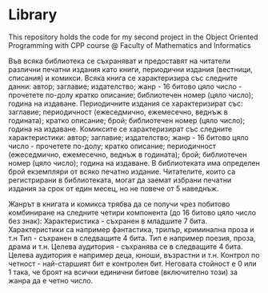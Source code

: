 # Library
This repository holds the code for my second project in the Object Oriented Programming with CPP course @ Faculty of Mathematics and Informatics

Във всяка библиотека се съхраняват и предоставят на читатели различни печатни издания като книги, периодични издания (вестници, списания) и комикси. 
Всяка книга се характеризира със следните данни:
автор;
заглавие;
издателство;
жанр - 16 битово цяло число - прочетете по-долу
кратко описание;
библиотечен номер (цяло число);
година на издаване.
Периодичните издания се характеризират със:
заглавие;
периодичност (ежеседмично, ежемесечно, веднъж в годината);
кратко описание;
брой;
библиотечен номер (цяло число);
година на издаване.
Комиксите се характеризират със следните характеристики:
автор;
заглавие;
издателство;
жанр - 16 битово цяло число - прочетете по-долу;
кратко описание;
периодичност (ежеседмично, ежемесечно, веднъж в годината);
брой;
библиотечен номер (цяло число);
година на издаване.
В библиотеката има определен брой екземпляри от всяко печатно издание. Читателите, които са регистрирани в библиотеката, могат да заемат избрани печатни издания за срок от един месец, но не повече от 5 наведнъж.


Жанрът в книгата и комикса трябва да се получи чрез побитово комбиниране на следните четири компонента (до 16 битово цяло число без знак):
	Характеристика - съхранен в младшите 7 бита. Характеристики са например фантастика, трилър, криминална проза и т.н
	Тип - съхранен в следващите 4 бита. Тип е например поезия, проза, драма и т.н.
	Целева аудитория - съхранява се в следващите 4 бита. Целева аудитория е например деца, юноши, възрастни и т.н.
	Контрол по четност - най-старшият бит е контролен бит. Неговата стойност е 0 или 1 така, че броят на всички единични битове (включително този) за жанра да е четно число.
